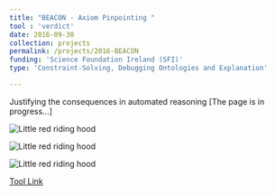 ```yaml
---
title: "BEACON - Axiom Pinpointing "
tool : 'verdict'
date: 2016-09-30
collection: projects
permalink: /projects/2016-BEACON
funding: 'Science Foundation Ireland (SFI)'
type: 'Constraint-Solving, Debugging Ontologies and Explanation'

---
```


Justifying the consequences in automated reasoning​
[The page is in progress...]

![Little red riding hood](http://farif.github.io/files/projects/beacon-method.png)



![Little red riding hood](http://farif.github.io/files/projects/beacon-example.png)

![Little red riding hood](http://farif.github.io/files/projects/beacon-tool.png)

[Tool Link](https://github.com/ge-high-assurance/VERDICT/)